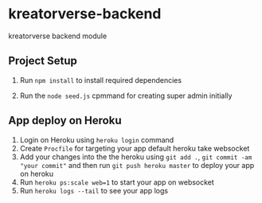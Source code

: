 # kreatorverse-backend
kreatorverse backend module

## Project Setup

1. Run `npm install` to install required dependencies

2. Run the `node seed.js` cpmmand for creating super admin initially

## App deploy on Heroku

1. Login on Heroku using `heroku login` command
2. Create `Procfile` for targeting your app default heroku take websocket
3. Add your changes into the the heroku using `git add .`, `git commit -am "your commit"` and then run `git push heroku master` to deploy your app on heroku
4. Run `heroku ps:scale web=1` to start your app on websocket
5. Run `heroku logs --tail` to see your app logs